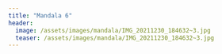 ```yaml
---
title: "Mandala 6"
header:
  image: /assets/images/mandala/IMG_20211230_184632~3.jpg
  teaser: /assets/images/mandala/IMG_20211230_184632~3.jpg
---
```

